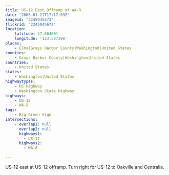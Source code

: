 ```yaml
---
title: US-12 East Offramp at WA-8
date: "2008-01-21T17:17:59Z"
imageid: "2245045673"
flickrid: "2245045673"
location:
    latitude: 47.004601
    longitude: -123.387398
places:
    - Elma|Grays Harbor County|Washington|United States
counties:
    - Grays Harbor County|Washington|United States
countries:
    - United States
states:
    - Washington|United States
highwaytypes:
    - US Highway
    - Washington State Highway
highways:
    - US-12
    - WA-8
tags:
    - Big Green Sign
intersections:
    - overlap1: null
      overlap2: null
      highways1:
        - US-12
      highways2:
        - WA-8

---
```

US-12 east at US-12 offramp.  Turn right for US-12 to Oakville and Centralia.